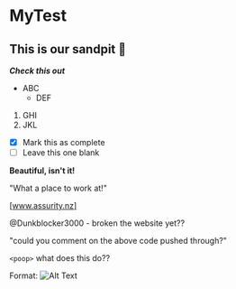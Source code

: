 # MyTest
## This is our sandpit 🦙

**_Check this out_**
* ABC 
  * DEF 

1. GHI
2. JKL

- [x] Mark this as complete
- [ ] Leave this one blank

**Beautiful, isn't it!**

"What a place to work at!"

[www.assurity.nz]

@Dunkblocker3000 - broken the website yet??

"could you comment on the above code pushed through?"

`<poop>` what does this do??

Format: ![Alt Text](https://www.driven.co.nz/media/100014973/urusd.jpg?width=820)
